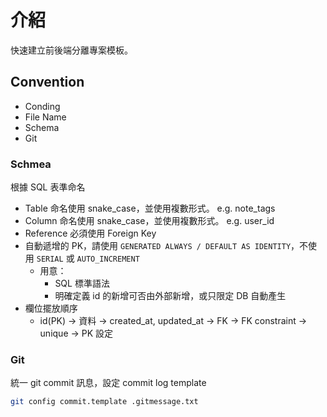 # 介紹

快速建立前後端分離專案模板。

## Convention

-   Conding
-   File Name
-   Schema
-   Git

### Schmea

根據 SQL 表準命名

-   Table 命名使用 snake_case，並使用複數形式。 e.g. note_tags
-   Column 命名使用 snake_case，並使用複數形式。 e.g. user_id
-   Reference 必須使用 Foreign Key
-   自動遞增的 PK，請使用 `GENERATED ALWAYS / DEFAULT AS IDENTITY`，不使用 `SERIAL` 或 `AUTO_INCREMENT`
    -   用意：
        -   SQL 標準語法
        -   明確定義 id 的新增可否由外部新增，或只限定 DB 自動產生
-   欄位擺放順序
    -   id(PK) -> 資料 -> created_at, updated_at -> FK -> FK constraint -> unique -> PK 設定

### Git

統一 git commit 訊息，設定 commit log template

```zsh
git config commit.template .gitmessage.txt
```
